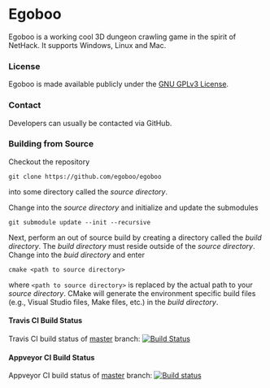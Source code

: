 # Egoboo

Egoboo is a working cool 3D dungeon crawling game in the spirit of NetHack.
It supports Windows, Linux and Mac.

### License
Egoboo is made available publicly under the
[GNU GPLv3 License](https://github.com/egoboo/egoboo/LICENSE).

### Contact
Developers can usually be contacted via GitHub.

### Building from Source
Checkout the repository 
```
git clone https://github.com/egoboo/egoboo
```
into some directory called the *source directory*.

Change into the *source directory* and initialize and update the submodules
```
git submodule update --init --recursive
```
Next, perform an out of source build by creating a directory called the *build directory*.
The *build directory* must reside outside of the *source directory*.
Change into the *buid directory* and enter
```
cmake <path to source directory>
```
where `<path to source directory>` is replaced by the actual path to your *source directory*.
CMake will generate the environment specific build files (e.g., Visual Studio files, Make files, etc.) in the *build directory*.

#### Travis CI Build Status
Travis CI build status of [master](https://github.com/egoboo/egoboo/tree/master) branch:
[![Build Status](https://travis-ci.org/egoboo/egoboo.svg?branch=master)](https://travis-ci.org/egoboo/egoboo)

#### Appveyor CI Build Status
Appveyor CI build status of [master](https://github.com/egoboo/egoboo/tree/master) branch:
[![Build status](https://ci.appveyor.com/api/projects/status/dlhlmftwucu55lkt/branch/master?svg=true)](https://ci.appveyor.com/project/egoboo/egoboo/branch/master)

